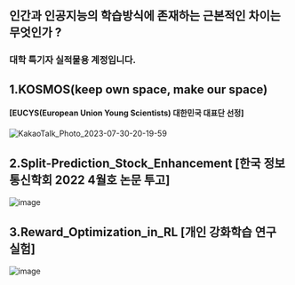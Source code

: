 ## 인간과 인공지능의 학습방식에 존재하는 근본적인 차이는 무엇인가 ?
### 대학 특기자 실적물용 계정입니다.
## 1.KOSMOS(keep own space, make our space) 
#### [EUCYS(European Union Young Scientists) 대한민국 대표단 선정]
![KakaoTalk_Photo_2023-07-30-20-19-59](https://github.com/ytgw2050/ytgw2050/assets/120427672/fbb3ea79-f05b-4c3a-b412-94695387e85f)

## 2.Split-Prediction_Stock_Enhancement [한국 정보 통신학회 2022 4월호 논문 투고]
![image](https://github.com/ytgw2050/ytgw2050/assets/120427672/b5f03211-8ec7-48be-8c63-af86810e64c6)

## 3.Reward_Optimization_in_RL [개인 강화학습 연구 실험]
![image](https://github.com/ytgw2050/ytgw2050/assets/120427672/7acc06d5-a6ef-471e-a637-a6fcc4c049eb)


<!--
**ytgw2050/ytgw2050** is a ✨ _special_ ✨ repository because its `README.md` (this file) appears on your GitHub profile.

Here are some ideas to get you started:

- 🔭 I’m currently working on ...
- 🌱 I’m currently learning ...
- 👯 I’m looking to collaborate on ...
- 🤔 I’m looking for help with ...
- 💬 Ask me about ...
- 📫 How to reach me: ...
- 😄 Pronouns: ...
- ⚡ Fun fact: ...
-->
